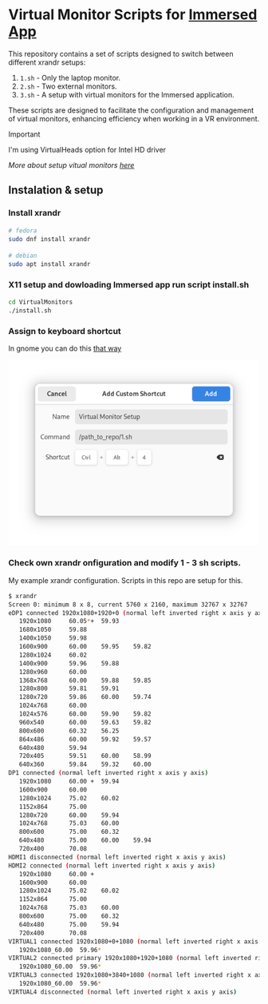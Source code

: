 # Virtual Monitor Scripts for [Immersed App](https://immersed.com/)

This repository contains a set of scripts designed to switch between different xrandr setups:

1. `1.sh` - Only the laptop monitor.
2. `2.sh` - Two external monitors.
3. `3.sh` - A setup with virtual monitors for the Immersed application.

These scripts are designed to facilitate the configuration and management of virtual monitors, enhancing efficiency when working in a VR environment.

> [!IMPORTANT]   
> I'm using VirtualHeads option for Intel HD driver
>
> *More about setup vitual monitors [here](https://medium.com/@augustoicaro/5b24bf1c4421)*

## Instalation & setup 

### Install xrandr

```bash
# fedora 
sudo dnf install xrandr

# debian
sudo apt install xrandr
```

### X11 setup and dowloading Immersed app run script install.sh

```bash 
cd VirtualMonitors
./install.sh
```

### Assign to keyboard shortcut
In gnome you can do this [that way](https://help.gnome.org/users/gnome-help/stable/keyboard-shortcuts-set.html.en#custom)

![keyboard shortcut](https://raw.githubusercontent.com/devintrap/VirtualMonitorScripts/main/keyboard_shortcut.webp)


### Check own xrandr onfiguration and modify 1 - 3 sh scripts.

My example xrandr configuration. Scripts in this repo are setup for this.

```bash
$ xrandr
Screen 0: minimum 8 x 8, current 5760 x 2160, maximum 32767 x 32767
eDP1 connected 1920x1080+1920+0 (normal left inverted right x axis y axis) 290mm x 170mm
   1920x1080     60.05*+  59.93  
   1680x1050     59.88  
   1400x1050     59.98  
   1600x900      60.00    59.95    59.82  
   1280x1024     60.02  
   1400x900      59.96    59.88  
   1280x960      60.00  
   1368x768      60.00    59.88    59.85  
   1280x800      59.81    59.91  
   1280x720      59.86    60.00    59.74  
   1024x768      60.00  
   1024x576      60.00    59.90    59.82  
   960x540       60.00    59.63    59.82  
   800x600       60.32    56.25  
   864x486       60.00    59.92    59.57  
   640x480       59.94  
   720x405       59.51    60.00    58.99  
   640x360       59.84    59.32    60.00  
DP1 connected (normal left inverted right x axis y axis)
   1920x1080     60.00 +  59.94  
   1600x900      60.00  
   1280x1024     75.02    60.02  
   1152x864      75.00  
   1280x720      60.00    59.94  
   1024x768      75.03    60.00  
   800x600       75.00    60.32  
   640x480       75.00    60.00    59.94  
   720x400       70.08  
HDMI1 disconnected (normal left inverted right x axis y axis)
HDMI2 connected (normal left inverted right x axis y axis)
   1920x1080     60.00 +
   1600x900      60.00  
   1280x1024     75.02    60.02  
   1152x864      75.00  
   1024x768      75.03    60.00  
   800x600       75.00    60.32  
   640x480       75.00    59.94  
   720x400       70.08  
VIRTUAL1 connected 1920x1080+0+1080 (normal left inverted right x axis y axis) 0mm x 0mm
   1920x1080_60.00  59.96* 
VIRTUAL2 connected primary 1920x1080+1920+1080 (normal left inverted right x axis y axis) 0mm x 0mm
   1920x1080_60.00  59.96* 
VIRTUAL3 connected 1920x1080+3840+1080 (normal left inverted right x axis y axis) 0mm x 0mm
   1920x1080_60.00  59.96* 
VIRTUAL4 disconnected (normal left inverted right x axis y axis)

```


